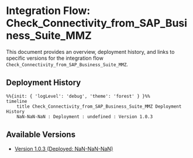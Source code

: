 # Integration Flow: Check_Connectivity_from_SAP_Business_Suite_MMZ

This document provides an overview, deployment history, and links to specific versions for the integration flow `Check_Connectivity_from_SAP_Business_Suite_MMZ`.

## Deployment History
<!-- DEPLOYMENT_TIMELINE_START -->
```mermaid
%%{init: { 'logLevel': 'debug', 'theme': 'forest' } }%%
timeline
    title Check_Connectivity_from_SAP_Business_Suite_MMZ Deployment History
    NaN-NaN-NaN : Deployment : undefined : Version 1.0.3
```
<!-- DEPLOYMENT_TIMELINE_END -->

## Available Versions
<!-- VERSION_LINKS_START -->
- [Version 1.0.3 (Deployed: NaN-NaN-NaN)](./1.0.3/readme.md)
<!-- VERSION_LINKS_END -->